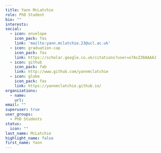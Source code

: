 ```yaml
---
title: Yann McLatchie
role: PhD Student
bio: ""
interests:
social:
  - icon: envelope
    icon_pack: fas
    link: 'mailto:yann.mclatchie.23@ucl.ac.uk'
  - icon: graduation-cap
    icon_pack: fas
    link: https://scholar.google.co.uk/citations?user=o7AsZ38AAAAJ
  - icon: github
    icon_pack: fab
    link: http://www.github.com/yannmclatchie
  - icon: globe
    icon_pack: fas
    link: https://yannmclatchie.github.io/
organizations:
  - name: 
    url: 
email: ""
superuser: true
user_groups:
  - PhD Students
status:
  icon: ""
last_name: McLatchie
highlight_name: false
first_name: Yann
---
```

<!-- BIO

{style="text-align: justify;"} -->
